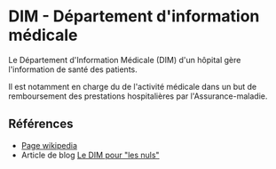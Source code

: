 # DIM - Département d'information médicale
<!-- SPDX-License-Identifier: MPL-2.0 -->

Le Département d'Information Médicale (DIM) d'un hôpital gère l'information de santé des patients.

Il est notamment en charge du <PreviewPage text="codage" link="codage.html" /> de l'activité médicale dans un but de remboursement des prestations hospitalières par l'Assurance-maladie.


## Références

- [Page wikipedia](https://fr.wikipedia.org/wiki/D%C3%A9partement_d%27information_m%C3%A9dicale)
- Article de blog [Le DIM pour "les nuls"](https://www.departement-information-medicale.com/blog/2010/03/28/le-dim-pour-les-nuls/)
    